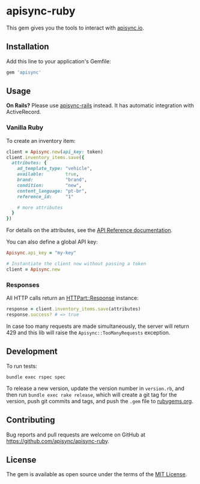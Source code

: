 # apisync-ruby

This gem gives you the tools to interact with [apisync.io](apisync.io).

## Installation

Add this line to your application's Gemfile:

```ruby
gem 'apisync'
```

## Usage

**On Rails?** Please use
[apisync-rails](https://github.com/apisync/apisync-rails) instead. It has
automatic integration with ActiveRecord.

### Vanilla Ruby

To create an inventory item:

```ruby
client = Apisync.new(api_key: token)
client.inventory_items.save({
  attributes: {
    ad_template_type: "vehicle",
    available:        true,
    brand:            "brand",
    condition:        "new",
    content_language: "pt-br",
    reference_id:     "1"

    # more attributes
  }
})
```

For details on the attributes, see the
[API Reference documentation](https://docs.apisync.io/api/).

You can also define a global API key:

```ruby
Apisync.api_key = "my-key"

# Instantiate the client now without passing a token
client = Apisync.new
```

### Responses

All HTTP calls return an
[HTTPart::Response](https://github.com/jnunemaker/httparty) instance:

```ruby
response = client.inventory_items.save(attributes)
response.success? # => true
```

In case too many requests are made simultaneously, the server will return
429 and this lib will raise the `Apisync::TooManyRequests` exception.

## Development

To run tests:

```
bundle exec rspec spec
```

To release a new version, update the version number in `version.rb`, and then
run `bundle exec rake release`, which will create a git tag for the version,
push git commits and tags, and push the `.gem` file to
[rubygems.org](https://rubygems.org).

## Contributing

Bug reports and pull requests are welcome on GitHub at https://github.com/apisync/apisync-ruby.

## License

The gem is available as open source under the terms of the [MIT License](http://opensource.org/licenses/MIT).
